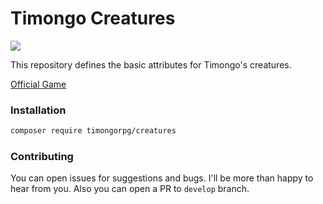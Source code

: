 # Timongo Creatures

![](https://img.shields.io/badge/timongo-official-brightgreen.svg)

This repository defines the basic attributes for Timongo's creatures.

[Official Game](https://timongo.com)

### Installation

````bash
composer require timongorpg/creatures

````


### Contributing

You can open issues for suggestions and bugs. I'll be more than happy to hear from you. Also you can open a PR to `develop` branch.